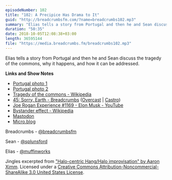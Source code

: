 ```yaml
---
episodeNumber: 102
title: "102: A Precipice Has Drama to It"
guid: "http://breadcrumbsfm.com/?name=breadcrumbs102.mp3"
summary: "Elias tells a story from Portugal and then he and Sean discuss the tragedy of the commons, why it happens, and how it can be addressed."
duration: "50:35"
date: 2018-10-05T12:08:38+03:00
length: 36595144
file: "https://media.breadcrumbs.fm/breadcrumbs102.mp3"
---
```

Elias tells a story from Portugal and then he and Sean discuss the tragedy of the commons, why it happens, and how it can be addressed.

**Links and Show Notes**
- [Portugal photo 1](https://breadcrumbsfm.com/images/102/portugal1.jpeg)
- [Portugal photo 2](https://breadcrumbsfm.com/images/102/portugal2.jpeg)
- [Tragedy of the commons - Wikipedia](https://en.wikipedia.org/wiki/Tragedy_of_the_commons)
- [45: Sorry, Earth - Breadcrumbs](http://breadcrumbsfm.com/?name=breadcrumbs45.mp3) ([Overcast](https://overcast.fm/+LlyoejXJw) | [Castro](https://castro.fm/episode/d05Unc))
- [Joe Rogan Experience #1169 - Elon Musk - YouTube](https://youtu.be/ycPr5-27vSI)
- [Bystander effect - Wikipedia](https://en.wikipedia.org/wiki/Bystander_effect)
- [Mastodon](https://joinmastodon.org/)
- [Micro.blog](https://micro.blog/)

Breadcrumbs - [@breadcrumbsfm](https://twitter.com/breadcrumbsfm)

Sean - [@splunsford](https://twitter.com/splunsford)

Elias - [@muffinworks](https://twitter.com/muffinworks)

Jingles excerpted from ["Halo-centric Hang/Halo improvisation" by Aaron Ximm](http://freemusicarchive.org/music/aaron_ximm/handpans_and_the_hang/). Licensed under a [Creative Commons Attribution-Noncommercial-ShareAlike 3.0 United States License](http://creativecommons.org/licenses/by-nc-sa/3.0/us/).